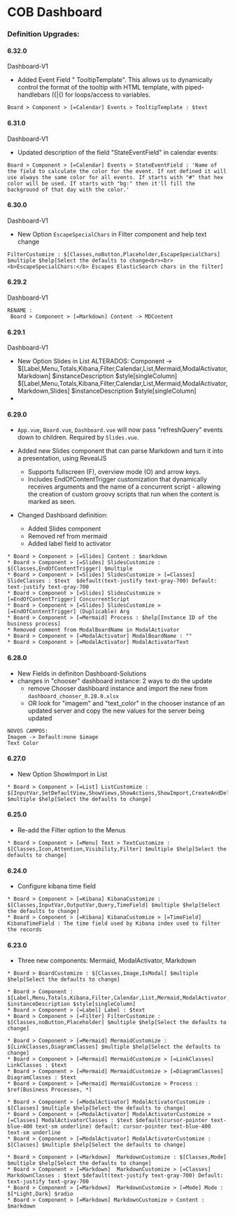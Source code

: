 # COB Dashboard

### Definition Upgrades:

#### 6.32.0
Dashboard-V1
- Added Event Field " TooltipTemplate". This allows us to dynamically control the format of the tooltip with HTML template, with piped-handlebars ({|{) for loops/access to variables.
```
Board > Component > [=Calendar] Events > TooltipTemplate : $text
```

#### 6.31.0
Dashboard-V1
- Updated description of the field "StateEventField" in calendar events:
```
Board > Component > [=Calendar] Events > StateEventField : 'Name of the field to calculate the color for the event. If not defined it will use always the same color for all events. If starts with "#" that hex color will be used. If starts with "bg:" then it'll fill the background of that day with the color.'
```

#### 6.30.0
Dashboard-V1
* New Option `EscapeSpecialChars` in Filter component and help text change

```
FilterCustomize : $[Classes,noButton,Placeholder,EscapeSpecialChars] $multiple $help[Select the defaults to change<br><br><b>EscapeSpecialChars:</b> Escapes ElasticSearch chars in the filter]
```


#### 6.29.2
Dashboard-V1
```
RENAME :
 Board > Component > [=Markdown] Content -> MDContent
```

#### 6.29.1
Dashboard-V1
* New Option Slides in List
  ALTERADOS:
  Component -> $[Label,Menu,Totals,Kibana,Filter,Calendar,List,Mermaid,ModalActivator,Markdown] $instanceDescription $style[singleColumn]  $[Label,Menu,Totals,Kibana,Filter,Calendar,List,Mermaid,ModalActivator,Markdown,Slides] $instanceDescription $style[singleColumn]
*

#### 6.29.0

* `App.vue`, `Board.vue`, `Dashboard.vue` will now pass "refreshQuery" events down to children. Required by `Slides.vue`.
* Added new Slides component that can parse Markdown and turn it into a presentation, using RevealJS
  * Supports fullscreen (F), overview mode (O) and arrow keys.
  * Includes EndOfContentTrigger customization that dynamically receives arguments and the name of a concurrent script - allowing the creation of custom groovy scripts that run when the content is marked as seen.

* Changed Dashboard definition:
  * Added Slides component
  * Removed ref from mermaid
  * Added label field to activator

```
* Board > Component > [=Slides] Content : $markdown
* Board > Component > [=Slides] SlidesCustomize : $[Classes,EndOfContentTrigger] $multiple
* Board > Component > [=Slides] SlidesCustomize > [=Classes] SlideClasses : $text  $default(text-justify text-gray-700) Default: text-justify text-gray-700
* Board > Component > [=Slides] SlidesCustomize > [=EndOfContentTrigger] ConcurrentScript 
* Board > Component > [=Slides] SlidesCustomize > [=EndOfContentTrigger] (Duplicable) Arg   
* Board > Component > [=Mermaid] Process : $help[Instance ID of the business process]
* Removed comment from ModalBoardName in ModalActivator
* Board > Component > [=ModalActivator] ModalBoardName : ""
* Board > Component > [=ModalActivator] ModalActivatorText
``` 


#### 6.28.0
* New Fields in definiton Dashboard-Solutions
* changes in "chooser" dashboard instance: 2 ways to do the update
  * remove Chooser dashboard instance and import the new from `dashboard_chooser_0.28.0.xlsx`
  * OR look for "imagem" and "text_color" in the chooser instance of an updated server and copy the new values for the server being updated
```
NOVOS CAMPOS:
Imagem -> Default:none $image 
Text Color
```

#### 6.27.0
* New Option ShowImport in List
```
* Board > Component > [=List] ListCustomize : $[InputVar,SetDefaultView,ShowViews,ShowActions,ShowImport,CreateAndDelete] $multiple $help[Select the defaults to change] 
```

#### 6.25.0
* Re-add the Filter option to the Menus
```
* Board > Component > [=Menu] Text > TextCustomize : $[Classes,Icon,Attention,Visibility,Filter] $multiple $help[Select the defaults to change] 
```

#### 6.24.0
* Configure kibana time field
```
* Board > Component > [=Kibana] KibanaCustomize : $[Classes,InputVar,OutputVar,Query,TimeField] $multiple $help[Select the defaults to change] 
* Board > Component > [=Kibana] KibanaCustomize > [=TimeField] KibanaTimeField : The time field used by Kibana index used to filter the records 
```

#### 6.23.0

* Three new components: Mermaid, ModalActivator, Markdown

```
* Board > BoardCustomize : $[Classes,Image,IsModal] $multiple $help[Select the defaults to change]

* Board > Component : $[Label,Menu,Totals,Kibana,Filter,Calendar,List,Mermaid,ModalActivator,Markdown] $instanceDescription $style[singleColumn]
* Board > Component > [=Label] Label : $text
* Board > Component > [=Filter] FilterCustomize : $[Classes,noButton,Placeholder] $multiple $help[Select the defaults to change]

* Board > Component > [=Mermaid] MermaidCustomize : $[LinkClasses,DiagramClasses] $multiple $help[Select the defaults to change]
* Board > Component > [=Mermaid] MermaidCustomize > [=LinkClasses] LinkClasses : $text
* Board > Component > [=Mermaid] MermaidCustomize > [=DiagramClasses] DiagramClasses : $text
* Board > Component > [=Mermaid] MermaidCustomize > Process : $ref(Business Processes, *)

* Board > Component > [=ModalActivator] ModalActivatorCustomize : $[Classes] $multiple $help[Select the defaults to change]
* Board > Component > [=ModalActivator] ModalActivatorCustomize > [=Classes] ModalActivatorClasses : $text $default(cursor-pointer text-blue-400 text-sm underline) default: cursor-pointer text-blue-400 text-sm underline
* Board > Component > [=ModalActivator] ModalActivatorCustomize : $[Classes] $multiple $help[Select the defaults to change]

* Board > Component > [=Markdown]  MarkdownCustomize : $[Classes,Mode] $multiple $help[Select the defaults to change]
* Board > Component > [=Markdown]  MarkdownCustomize > [=Classes] MarkdownClasses : $text $default(text-justify text-gray-700) Default: text-justify text-gray-700
* Board > Component > [=Markdown]  MarkdownCustomize > [=Mode] Mode : $[*Light,Dark] $radio
* Board > Component > [=Markdown] MarkdownCustomize > Content : $markdown
```